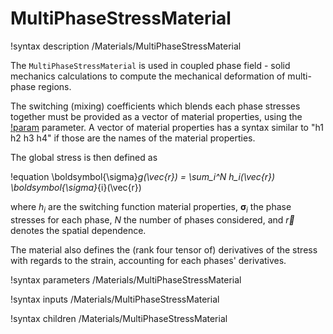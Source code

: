 # MultiPhaseStressMaterial

!syntax description /Materials/MultiPhaseStressMaterial

The `MultiPhaseStressMaterial` is used in coupled phase field - solid mechanics calculations to compute
the mechanical deformation of multi-phase regions.

The switching (mixing) coefficients which blends each phase stresses together must be provided
as a vector of material properties, using the [!param](/Materials/MultiPhaseStressMaterial/h) parameter.
A vector of material properties has a syntax similar to "h1 h2 h3 h4" if those are the names of the material properties.

The global stress is then defined as

!equation
\boldsymbol{\sigma}_g(\vec{r}) = \sum_i^N h_i(\vec{r}) \boldsymbol{\sigma}_{i}(\vec{r})

where $h_i$ are the switching function material properties, $\boldsymbol{\sigma}_{i}$ the phase stresses for each phase, $N$ the number of
phases considered, and $\vec{r}$ denotes the spatial dependence.

The material also defines the (rank four tensor of) derivatives of the stress with regards to the strain, accounting
for each phases' derivatives.

!syntax parameters /Materials/MultiPhaseStressMaterial

!syntax inputs /Materials/MultiPhaseStressMaterial

!syntax children /Materials/MultiPhaseStressMaterial
